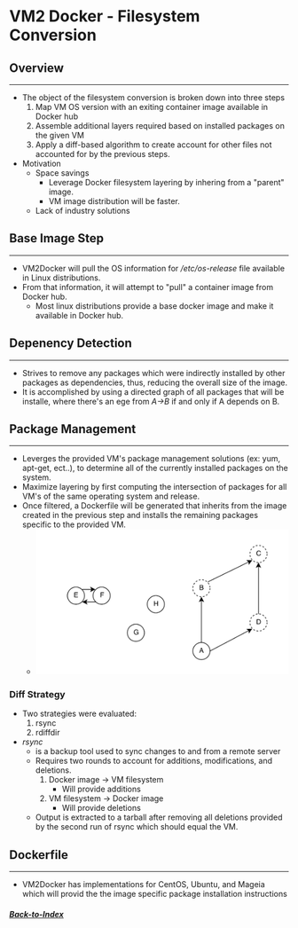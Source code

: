 
# VM2 Docker - Filesystem Conversion

## Overview
---
- The object of the filesystem conversion is broken down into three steps
    1. Map VM OS version with an exiting container image available in Docker hub
    2. Assemble additional layers required based on installed packages on the given VM
    3. Apply a diff-based algorithm to create account for other files not accounted for by the previous steps.
- Motivation
    - Space savings
        - Leverage Docker filesystem layering by inhering from a "parent" image.
        - VM image distribution will be faster.
    - Lack of industry solutions

## Base Image Step
---
- VM2Docker will pull the OS information for */etc/os-release* file available in Linux distributions.
- From that information, it will attempt to "pull" a container image from Docker hub.
    - Most linux distributions provide a base docker image and make it available in Docker hub.

## Depenency Detection
---
- Strives to remove any packages which were indirectly installed by other packages as dependencies, thus, reducing the overall size of the image.
- It is accomplished by using a directed graph of all packages that will be installe, where there's an ege from *A->B* if and only if A depends on B.

## Package Management
---
- Leverges the provided VM's package management solutions (ex: yum, apt-get, ect..), to determine all of the currently installed packages on the system.
- Maximize layering by first computing the intersection of packages for all VM's of the same operating system and release. 
- Once filtered, a Dockerfile will be generated that inherits from the image created in the previous step and installs the remaining packages specific to the provided VM.
    - ![Directed Graph](https://github.com/Manny2014/vm2docker/raw/master/manny/resources/imgs/DependencyDetectionDiG.png)

### Diff Strategy
- Two strategies were evaluated: 
    1. rsync
    2. rdiffdir
- *rsync* 
    - is a backup tool used to sync changes to and from a remote server
    - Requires two rounds to account for additions, modifications, and deletions.
        1. Docker image -> VM filesystem
            - Will provide additions
        2. VM filesystem -> Docker image
            - Will provide deletions
    - Output is extracted to a tarball after removing all deletions provided by the second run of rsync which should equal the VM.

## Dockerfile
---
- VM2Docker has implementations for CentOS, Ubuntu, and Mageia which will provid the the image specific package installation instructions


##### [Back-to-Index](../../00-Index.md)